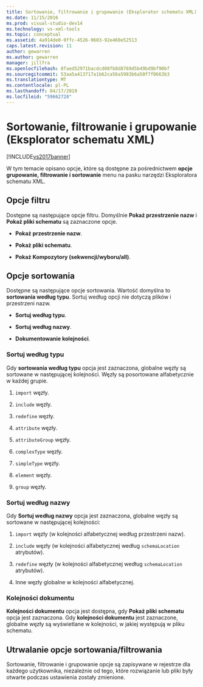 ```yaml
---
title: Sortowanie, filtrowanie i grupowanie (Eksplorator schematu XML) | Dokumentacja firmy Microsoft
ms.date: 11/15/2016
ms.prod: visual-studio-dev14
ms.technology: vs-xml-tools
ms.topic: conceptual
ms.assetid: 4a914de0-9ffc-4526-9603-92e460e52513
caps.latest.revision: 11
author: gewarren
ms.author: gewarren
manager: jillfra
ms.openlocfilehash: 8faed52971bacdcd08fb8d8769d5b49bd9bf90bf
ms.sourcegitcommit: 53aa5a413717a1b62ca56a5983b6a50f7f0663b3
ms.translationtype: MT
ms.contentlocale: pl-PL
ms.lasthandoff: 04/17/2019
ms.locfileid: "59662728"
---
```

# <a name="sorting-filtering-and-grouping-xml-schema-explorer"></a>Sortowanie, filtrowanie i grupowanie (Eksplorator schematu XML)
[!INCLUDE[vs2017banner](../includes/vs2017banner.md)]

W tym temacie opisano opcje, które są dostępne za pośrednictwem **opcje grupowanie, filtrowanie i sortowanie** menu na pasku narzędzi Eksploratora schematu XML.  
  
## <a name="filter-options"></a>Opcje filtru  
 Dostępne są następujące opcje filtru. Domyślnie **Pokaż przestrzenie nazw** i **Pokaż pliki schematu** są zaznaczone opcje.  
  
-   **Pokaż przestrzenie nazw**.  
  
-   **Pokaż pliki schematu**.  
  
-   **Pokaż Kompozytory (sekwencji/wyboru/all)**.  
  
## <a name="sorting-options"></a>Opcje sortowania  
 Dostępne są następujące opcje sortowania. Wartość domyślna to **sortowania według typu**. Sortuj według opcji nie dotyczą plików i przestrzeni nazw.  
  
-   **Sortuj według typu**.  
  
-   **Sortuj według nazwy**.  
  
-   **Dokumentowanie kolejności**.  
  
### <a name="sort-by-type"></a>Sortuj według typu  
 Gdy **sortowania według typu** opcja jest zaznaczona, globalne węzły są sortowane w następującej kolejności. Węzły są posortowane alfabetycznie w każdej grupie.  
  
1.  `import` węzły.  
  
2.  `include` węzły.  
  
3.  `redefine` węzły.  
  
4.  `attribute` węzły.  
  
5.  `attributeGroup` węzły.  
  
6.  `complexType` węzły.  
  
7.  `simpleType` węzły.  
  
8.  `element` węzły.  
  
9. `group` węzły.  
  
### <a name="sort-by-name"></a>Sortuj według nazwy  
 Gdy **Sortuj według nazwy** opcja jest zaznaczona, globalne węzły są sortowane w następującej kolejności:  
  
1.  `import` węzły (w kolejności alfabetycznej według przestrzeni nazw).  
  
2.  `include` węzły (w kolejności alfabetycznej według `schemaLocation` atrybutów).  
  
3.  `redefine` węzły (w kolejności alfabetycznej według `schemaLocation` atrybutów).  
  
4.  Inne węzły globalne w kolejności alfabetycznej.  
  
### <a name="document-order"></a>Kolejności dokumentu  
 **Kolejności dokumentu** opcja jest dostępna, gdy **Pokaż pliki schematu** opcja jest zaznaczona. Gdy **kolejności dokumentu** jest zaznaczone, globalne węzły są wyświetlane w kolejności, w jakiej występują w pliku schematu.  
  
## <a name="persisting-sortfilter-options"></a>Utrwalanie opcje sortowania/filtrowania  
 Sortowanie, filtrowanie i grupowanie opcje są zapisywane w rejestrze dla każdego użytkownika, niezależnie od tego, które rozwiązanie lub pliki były otwarte podczas ustawienia zostały zmienione.

